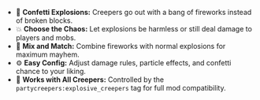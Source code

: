 - 🎉 **Confetti Explosions:** Creepers go out with a bang of fireworks instead of broken blocks.  
- 💥 **Choose the Chaos:** Let explosions be harmless or still deal damage to players and mobs.  
- 🌈 **Mix and Match:** Combine fireworks with normal explosions for maximum mayhem.  
- ⚙️ **Easy Config:** Adjust damage rules, particle effects, and confetti chance to your liking.  
- 🧨 **Works with All Creepers:** Controlled by the `partycreepers:explosive_creepers` tag for full mod compatibility.  
